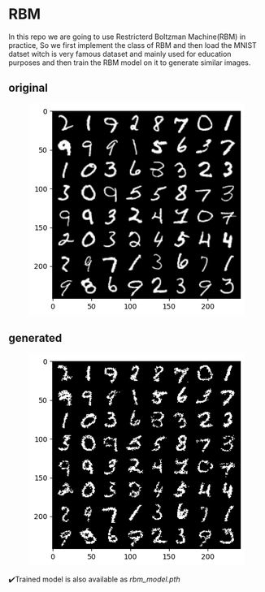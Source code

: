 # RBM

In this repo we are going to use Restricterd Boltzman Machine(RBM) in practice, So we first implement the class of RBM and then load the MNIST datset witch is very famous dataset and mainly used for education purposes and then train the RBM model on it to generate similar images.
## original
<p align="center">
    <img src="images/1.png" alt="Descriptive Alt Text" class="fit-width-image">
</p>

## generated
<p align="center">
    <img src="images/2.png" alt="Descriptive Alt Text" class="fit-width-image">
</p>

✔️Trained model is also available as *rbm_model.pth*
